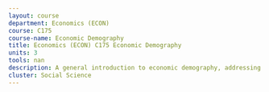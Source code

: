 ```yaml
---
layout: course 
department: Economics (ECON)
course: C175
course-name: Economic Demography
title: Economics (ECON) C175 Economic Demography
units: 3
tools: nan
description: A general introduction to economic demography, addressing the following kinds of questions - What are the economic consequences of immigration to the U.S.? Will industrial nations be able to afford the health and pension costs of the aging populations? How has the size of the baby boom affected its economic well being? Why has fertility been high in Third World countries? In industrial countries, why is marriage postponed, divorce high, fertility so low, and extramarital fertility rising? What are the economic and environmental consequences of rapid population growth?
cluster: Social Science
---
```

